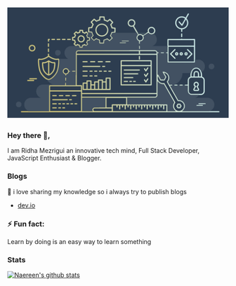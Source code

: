 # ![](https://raw.githubusercontent.com/ridhamz/ridhamz/main/new.png)


### Hey there 👋,

I am Ridha Mezrigui an innovative tech mind,  Full Stack Developer, JavaScript Enthusiast & Blogger.


### Blogs
💌 i love sharing my knowledge so i always try to publish blogs
- [dev.io](https://dev.to/ridhamz)

### ⚡ Fun fact:
Learn by doing is an easy way to learn something

### Stats
[![Naereen's github stats](https://github-readme-stats.vercel.app/api?username=ridhamz&theme=blue-green&show_icons=true)](https://github.com/ridhamz/github-readme-stats)
